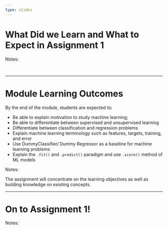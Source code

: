 ```yaml
---
type: slides
---
```


# What Did we Learn and What to Expect in Assignment 1

Notes:

<br>

---


# Module Learning Outcomes

By the end of the module, students are expected to:

- Be able to explain motivation to study machine learning;
- Be able to differentiate between supervised and unsupervised learning
- Differentiate between classification and regression problems
- Explain machine learning terminology such as features, targets, training, and error
- Use DummyClassifier/ Dummy Regressor as a baseline for machine learning problems
- Explain the `.fit()` and `.predict()` paradigm and use `.score()` method of ML models

Notes: 

The assignment will concentrate on the learning objectives as well as building knowledge on existing concepts. 

---

# On to Assignment 1!

Notes: 

<br>

